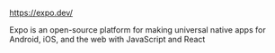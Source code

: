 https://expo.dev/

Expo is an open-source platform for making universal native apps for Android, iOS, and the web with JavaScript and React
